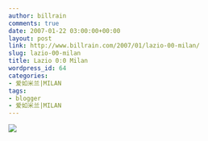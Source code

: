 ```yaml
---
author: billrain
comments: true
date: 2007-01-22 03:00:00+00:00
layout: post
link: http://www.billrain.com/2007/01/lazio-00-milan/
slug: lazio-00-milan
title: Lazio 0:0 Milan
wordpress_id: 64
categories:
- 爱如米兰|MILAN
tags:
- blogger
- 爱如米兰|MILAN
---
```


[![](http://bp1.blogger.com/_lAHIYwHGO4A/RbQpfOhvF4I/AAAAAAAABAU/UYyd9pZzUkQ/s400/U2030P6T12D2707385F44DT20070122050634.jpg)](http://bp1.blogger.com/_lAHIYwHGO4A/RbQpfOhvF4I/AAAAAAAABAU/UYyd9pZzUkQ/s1600-h/U2030P6T12D2707385F44DT20070122050634.jpg)
